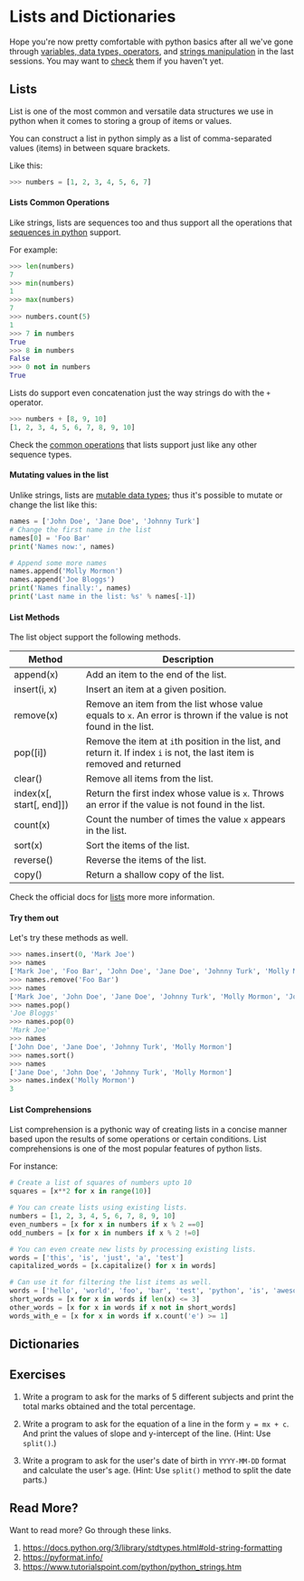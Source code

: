Lists and Dictionaries
============================

Hope you're now pretty comfortable with python basics after all we've gone through [variables, data types, operators](https://github.com/kabirbaidhya/learn-python-django-web/blob/master/units/python/1/python-variables-types-and-operators.md), and [strings manipulation](https://github.com/kabirbaidhya/learn-python-django-web/blob/master/units/python/2/strings-and-formatting.md) in the last sessions. You may want to [check](https://github.com/kabirbaidhya/learn-python-django-web/blob/master/units/python/2/strings-and-formatting.md) them if you haven't yet.

## Lists
List is one of the most common and versatile data structures we use in python when it comes to storing a group of items or values.

You can construct a list in python simply as a list of comma-separated values (items) in between square brackets.

Like this:
```python
>>> numbers = [1, 2, 3, 4, 5, 6, 7]
```

#### Lists Common Operations

Like strings, lists are sequences too and thus support all the operations that [sequences in python](https://docs.python.org/3/glossary.html#term-sequence) support.

For example:
```python
>>> len(numbers)
7
>>> min(numbers)
1
>>> max(numbers)
7
>>> numbers.count(5)
1
>>> 7 in numbers
True
>>> 8 in numbers
False
>>> 0 not in numbers
True
```

Lists do support even concatenation just the way strings do with the `+` operator.
```python
>>> numbers + [8, 9, 10]
[1, 2, 3, 4, 5, 6, 7, 8, 9, 10]

```
Check the [common operations](https://github.com/kabirbaidhya/learn-python-django-web/blob/master/units/python/2/strings-and-formatting.md#common-operations) that lists support just like any other sequence types.

#### Mutating values in the list
Unlike strings, lists are [mutable data types](https://docs.python.org/3/glossary.html#term-mutable); thus it's possible to mutate or change the list like this:

```python
names = ['John Doe', 'Jane Doe', 'Johnny Turk']
# Change the first name in the list
names[0] = 'Foo Bar'
print('Names now:', names)

# Append some more names
names.append('Molly Mormon')
names.append('Joe Bloggs')
print('Names finally:', names)
print('Last name in the list: %s' % names[-1])
```

#### List Methods
The list object support the following methods.

| Method                    | Description                                                       |
|---------------------------|-------------------------------------------------------------------|
| append(x)                 | Add an item to the end of the list.                               |
| insert(i, x)              | Insert an item at a given position.                               |
| remove(x)                 | Remove an item from the list whose value equals to `x`. An error is thrown if the value is not found in the list. |
| pop([i])                  | Remove the item at `i`th position in the list, and return it. If index `i` is not, the last item is removed and returned |
| clear()                   | Remove all items from the list. |
| index(x[, start[, end]])  | Return the first index whose value is `x`. Throws an error if the value is not found in the list. |
| count(x)                  | Count the number of times the value `x` appears in the list. |
| sort(x)                   | Sort the items of the list. |
| reverse()                 | Reverse the items of the list. |
| copy()                    | Return a shallow copy of the list.  |

Check the official docs for [lists](https://docs.python.org/3/tutorial/datastructures.html#more-on-lists) more more information.

#### Try them out
Let's try these methods as well.

```python
>>> names.insert(0, 'Mark Joe')
>>> names
['Mark Joe', 'Foo Bar', 'John Doe', 'Jane Doe', 'Johnny Turk', 'Molly Mormon', 'Joe Bloggs']
>>> names.remove('Foo Bar')
>>> names
['Mark Joe', 'John Doe', 'Jane Doe', 'Johnny Turk', 'Molly Mormon', 'Joe Bloggs']
>>> names.pop()
'Joe Bloggs'
>>> names.pop(0)
'Mark Joe'
>>> names
['John Doe', 'Jane Doe', 'Johnny Turk', 'Molly Mormon']
>>> names.sort()
>>> names
['Jane Doe', 'John Doe', 'Johnny Turk', 'Molly Mormon']
>>> names.index('Molly Mormon')
3
```

#### List Comprehensions
List comprehension is a pythonic way of creating lists in a concise manner based upon the results of some operations or certain conditions.
List comprehensions is one of the most popular features of python lists.

For instance:

```python
# Create a list of squares of numbers upto 10
squares = [x**2 for x in range(10)]

# You can create lists using existing lists.
numbers = [1, 2, 3, 4, 5, 6, 7, 8, 9, 10]
even_numbers = [x for x in numbers if x % 2 ==0]
odd_numbers = [x for x in numbers if x % 2 !=0]

# You can even create new lists by processing existing lists.
words = ['this', 'is', 'just', 'a', 'test']
capitalized_words = [x.capitalize() for x in words]

# Can use it for filtering the list items as well.
words = ['hello', 'world', 'foo', 'bar', 'test', 'python', 'is', 'awesome']
short_words = [x for x in words if len(x) <= 3]
other_words = [x for x in words if x not in short_words]
words_with_e = [x for x in words if x.count('e') >= 1]
```
## Dictionaries


## Exercises
1. Write a program to ask for the marks of 5 different subjects and print the total marks obtained and the total percentage.
2. Write a program to ask for the equation of a line in the form `y = mx + c`. And print the values of slope and y-intercept of the line. (Hint: Use `split()`.)

3. Write a program to ask for the user's date of birth in `YYYY-MM-DD` format and calculate the user's age. (Hint: Use `split()` method to split the date parts.)

## Read More?
Want to read more? Go through these links.
1. https://docs.python.org/3/library/stdtypes.html#old-string-formatting
2. https://pyformat.info/
3. https://www.tutorialspoint.com/python/python_strings.htm
